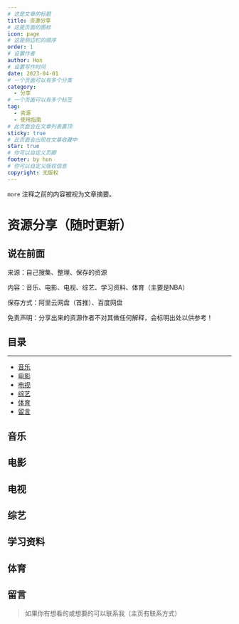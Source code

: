 ```yaml
---
# 这是文章的标题
title: 资源分享
# 这是页面的图标
icon: page
# 这是侧边栏的顺序
order: 1
# 设置作者
author: Hon
# 设置写作时间
date: 2023-04-01
# 一个页面可以有多个分类
category:
  - 分享
# 一个页面可以有多个标签
tag:
  - 资源
  - 使用指南
# 此页面会在文章列表置顶
sticky: true
# 此页面会出现在文章收藏中
star: true
# 你可以自定义页脚
footer: by hon
# 你可以自定义版权信息
copyright: 无版权
---
```


`more` 注释之前的内容被视为文章摘要。

<!-- more -->

# 资源分享（随时更新）

## 说在前面

来源：自己搜集、整理、保存的资源

内容：音乐、电影、电视、综艺、学习资料、体育（主要是NBA）

保存方式：阿里云网盘（首推）、百度网盘

免责声明：分享出来的资源作者不对其做任何解释，会标明出处以供参考！

## 目录

-----------------

- [音乐](#音乐)
- [电影](#电影)
- [电视](#电视)
- [综艺](#综艺)
- [体育](#体育)
- [留言](#留言)

## **音乐** ##









## 电影 ##





## 电视 ##





## 综艺 ##





## 学习资料 ##





## 体育





## 留言

> 如果你有想看的或想要的可以联系我（主页有联系方式）